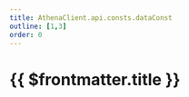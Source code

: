 ```yaml
---
title: AthenaClient.api.consts.dataConst
outline: [1,3]
order: 0
---
```


# {{ $frontmatter.title }}

